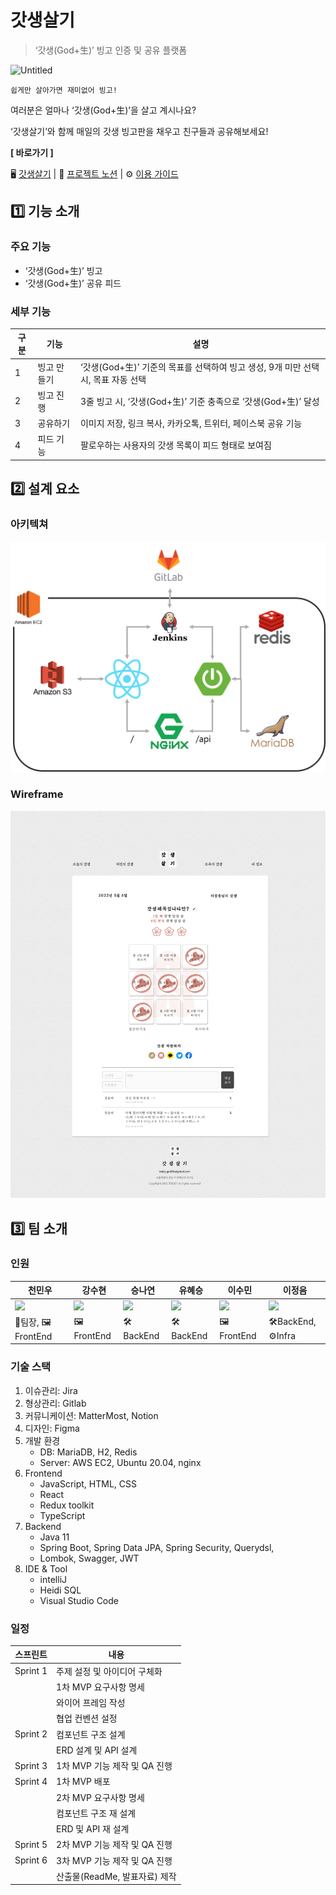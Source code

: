 # 갓생살기

> ‘갓생(God+生)’ 빙고 인증 및 공유 플랫폼


![Untitled](README.assets/Untitled.png)

`쉽게만 살아가면 재미없어 빙고!`

여러분은 얼마나 ‘갓생(God+生)’을 살고 계시나요?

‘갓생살기’와 함께 매일의 갓생 빙고판을 채우고 친구들과 공유해보세요!

**[ 바로가기 ]**

🖥 [갓생살기](https://godlife.today) | 📄 [프로젝트 노션](https://www.notion.so/creekbros/by-OvCORS-c0de0573c344409ea32fdcd561f0b7c4) | ⚙ [이용 가이드](https://www.notion.so/creekbros/99f2563c3d104c32b2347ca35cea800b)

## 1️⃣ 기능 소개

### 주요 기능

- ‘갓생(God+生)’ 빙고
- ‘갓생(God+生)’ 공유 피드

### 세부 기능

| 구분                             | 기능        | 설명                                                         |
| -------------------------------- | ----------- | ------------------------------------------------------------ |
| 1                                | 빙고 만들기 | ‘갓생(God+生)’ 기준의 목표를 선택하여 빙고 생성, 9개 미만 선택 시, 목표 자동 선택 |
| 2                                | 빙고 진행   | 3줄 빙고 시, ‘갓생(God+生)’ 기준 충족으로 ‘갓생(God+生)’ 달성 |
| 3                                | 공유하기    | 이미지 저장, 링크 복사, 카카오톡, 트위터, 페이스북 공유 기능 |
| 4                                | 피드 기능   | 팔로우하는 사용자의 갓생 목록이 피드 형태로 보여짐           |

## 2️⃣ 설계 요소

### 아키텍쳐

![Untitled](README.assets/Untitled1.png)

### Wireframe

![Untitled](README.assets/Untitled2.png)


## 3️⃣ 팀 소개

### 인원

| 천민우    | 강수현    | 승나연   | 유혜승   | 이수민    | 이정음   |
| --------- | --------- | -------- | -------- | --------- | -------- |
| <img src="/uploads/d6e5a1679fd9834a583619049fe654f0/image.png" width="80%"> | <img src="/uploads/dd93ab77c5e94fcbc6e3187828582db3/image.png" width="80%"> | <img src="/uploads/2463014a4efadacab1839d68ad7d1786/image.png" width="80%"> | <img src="/uploads/b140ec721002e5494b9b04ab21c58a8b/image.png" width="80%"> | <img src="/uploads/d8651733cd14fd1a60718f800cf2cd33/image.png" width="80%"> | <img src="/uploads/7b6fa71b09603b8fc4939612d0bdcd07/image.png" width="80%"> |
| 💪팀장, 🖼FrontEnd | 🖼FrontEnd | 🛠BackEnd | 🛠BackEnd | 🖼FrontEnd | 🛠BackEnd, ⚙Infra  |

### 기술 스택

1. 이슈관리: Jira
2. 형상관리: Gitlab
3. 커뮤니케이션: MatterMost, Notion
4. 디자인: Figma
5. 개발 환경
   - DB: MariaDB, H2, Redis
   - Server: AWS EC2, Ubuntu 20.04, nginx
6. Frontend
   - JavaScript, HTML, CSS
   - React
   - Redux toolkit
   - TypeScript
7. Backend
   - Java 11
   - Spring Boot, Spring Data JPA, Spring Security, Querydsl,
   - Lombok, Swagger, JWT
8. IDE & Tool
   - intelliJ
   - Heidi SQL
   - Visual Studio Code

### 일정

| 스프린트 | 내용                          |
| -------- | ----------------------------- |
| Sprint 1 | 주제 설정 및 아이디어 구체화  |
|          | 1차 MVP 요구사항 명세         |
|          | 와이어 프레임 작성            |
|          | 협업 컨벤션 설정              |
| Sprint 2 | 컴포넌트 구조 설계            |
|          | ERD 설계 및 API 설계          |
| Sprint 3 | 1차 MVP 기능 제작 및 QA 진행  |
| Sprint 4 | 1차 MVP 배포                  |
|          | 2차 MVP 요구사항 명세         |
|          | 컴포넌트 구조 재 설계         |
|          | ERD 및 API 재 설계            |
| Sprint 5 | 2차 MVP 기능 제작 및 QA 진행  |
| Sprint 6 | 3차 MVP 기능 제작 및 QA 진행 |
|          | 산출물(ReadMe, 발표자료) 제작 |
